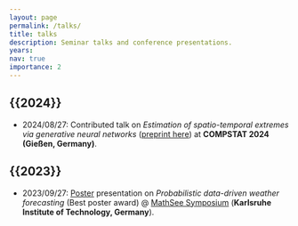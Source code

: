 ```yaml
---
layout: page
permalink: /talks/
title: talks
description: Seminar talks and conference presentations.
years: 
nav: true
importance: 2
---
```



<h2 class="year">{{2024}}</h2>

- 2024/08/27: Contributed talk on *Estimation of spatio-temporal extremes via generative neural networks* ([preprint here](https://arxiv.org/abs/2407.08668)) at **COMPSTAT 2024 (Gießen, Germany)**.



<h2 class="year">{{2023}}</h2>

- 2023/09/27: [Poster](https://github.com/cbuelt/cbuelt.github.io/blob/master/assets/pdf/posters/poster_mathsee.pdf) presentation on *Probabilistic data-driven weather forecasting* (Best poster award) @ [MathSee Symposium](https://symposium.mathsee.kit.edu) (**Karlsruhe Institute of Technology, Germany**).


